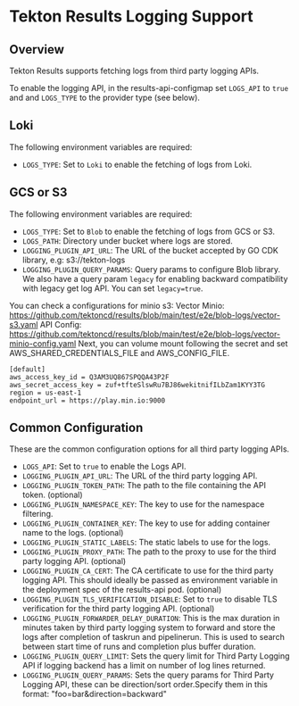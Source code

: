 # Tekton Results Logging Support

## Overview

Tekton Results supports fetching logs from third party logging APIs.

To enable the logging API, in the results-api-configmap set `LOGS_API` to `true` and
and `LOGS_TYPE` to the provider type (see below).

## Loki

The following environment variables are required:

- `LOGS_TYPE`: Set to `Loki` to enable the fetching of logs from Loki.

## GCS or S3

The following environment variables are required:

- `LOGS_TYPE`: Set to `Blob` to enable the fetching of logs from GCS or S3.
- `LOGS_PATH`: Directory under bucket where logs are stored.
- `LOGGING_PLUGIN_API_URL`: The URL of the bucket accepted by GO CDK library, e.g: s3://tekton-logs
- `LOGGING_PLUGIN_QUERY_PARAMS`: Query params to configure Blob library. We also have a query param `legacy` for enabling backward compatibility with legacy get log API. You can set `legacy=true`. 

You can check a configurations for minio s3:
Vector Minio: https://github.com/tektoncd/results/blob/main/test/e2e/blob-logs/vector-s3.yaml
API Config: https://github.com/tektoncd/results/blob/main/test/e2e/blob-logs/vector-minio-config.yaml
Next, you can volume mount following the secret and set AWS_SHARED_CREDENTIALS_FILE and AWS_CONFIG_FILE.

```
[default]
aws_access_key_id = Q3AM3UQ867SPQQA43P2F
aws_secret_access_key = zuf+tfteSlswRu7BJ86wekitnifILbZam1KYY3TG
region = us-east-1
endpoint_url = https://play.min.io:9000
```

## Common Configuration

These are the common configuration options for all third party logging APIs.

- `LOGS_API`: Set to `true` to enable the Logs API.
- `LOGGING_PLUGIN_API_URL`: The URL of the third party logging API.
- `LOGGING_PLUGIN_TOKEN_PATH`: The path to the file containing the API token. (optional)
- `LOGGING_PLUGIN_NAMESPACE_KEY`: The key to use for the namespace filtering.
- `LOGGING_PLUGIN_CONTAINER_KEY`: The key to use for adding container name to the logs. (optional)
- `LOGGING_PLUGIN_STATIC_LABELS`: The static labels to use for the logs.
- `LOGGING_PLUGIN_PROXY_PATH`: The path to the proxy to use for the third party logging API. (optional)
- `LOGGING_PLUGIN_CA_CERT`: The CA certificate to use for the third party logging API. This should ideally be passed as environment variable in the deployment spec of the results-api pod. (optional)
- `LOGGING_PLUGIN_TLS_VERIFICATION_DISABLE`: Set to `true` to disable TLS verification for the third party logging API. (optional)
- `LOGGING_PLUGIN_FORWARDER_DELAY_DURATION`: This is the max duration in minutes taken by third party logging system to forward and store the logs after completion of taskrun and pipelinerun. This is used to search between start time of runs and completion plus buffer duration.
- `LOGGING_PLUGIN_QUERY_LIMIT`: Sets the query limit for Third Party Logging API if logging backend has a limit on number of log lines returned.
- `LOGGING_PLUGIN_QUERY_PARAMS`: Sets the query params for Third Party Logging API, these can be direction/sort order.Specify them in this format: "foo=bar&direction=backward"
